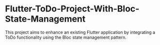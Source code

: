 # Flutter-ToDo-Project-With-Bloc-State-Management
This project aims to enhance an existing Flutter application by integrating a ToDo functionality using the Bloc state management pattern.
